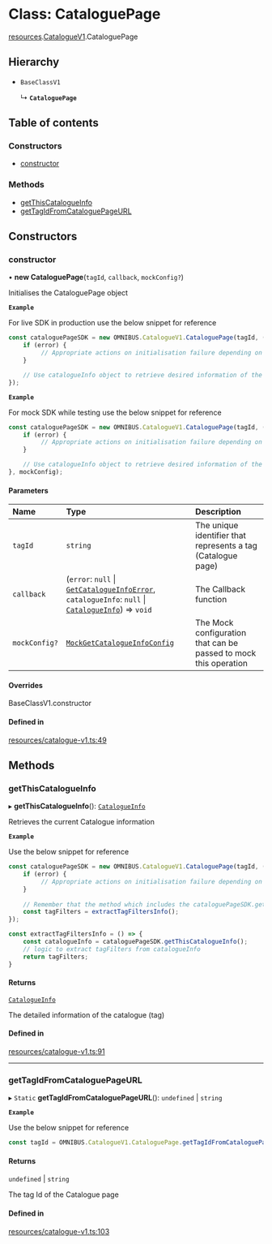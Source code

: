 # Class: CataloguePage

[resources](../wiki/resources).[CatalogueV1](../wiki/resources.CatalogueV1).CataloguePage

## Hierarchy

- `BaseClassV1`

  ↳ **`CataloguePage`**

## Table of contents

### Constructors

- [constructor](../wiki/resources.CatalogueV1.CataloguePage#constructor)

### Methods

- [getThisCatalogueInfo](../wiki/resources.CatalogueV1.CataloguePage#getthiscatalogueinfo)
- [getTagIdFromCataloguePageURL](../wiki/resources.CatalogueV1.CataloguePage#gettagidfromcataloguepageurl)

## Constructors

### constructor

• **new CataloguePage**(`tagId`, `callback`, `mockConfig?`)

Initialises the CataloguePage object

**`Example`**

For live SDK in production use the below snippet for reference
```js
const cataloguePageSDK = new OMNIBUS.CatalogueV1.CataloguePage(tagId, (error, catalogueInfo) => {
    if (error) {
         // Appropriate actions on initialisation failure depending on error.errorCode 
    }

    // Use catalogueInfo object to retrieve desired information of the catalogue page
});
```

**`Example`**

For mock SDK while testing use the below snippet for reference
```js
const cataloguePageSDK = new OMNIBUS.CatalogueV1.CataloguePage(tagId, (error, catalogueInfo) => {
    if (error) {
         // Appropriate actions on initialisation failure depending on error.errorCode 
    }

    // Use catalogueInfo object to retrieve desired information of the catalogue page
}, mockConfig);
```

#### Parameters

| Name | Type | Description |
| :------ | :------ | :------ |
| `tagId` | `string` | The unique identifier that represents a tag (Catalogue page) |
| `callback` | (`error`: ``null`` \| [`GetCatalogueInfoError`](../wiki/models.GetCatalogueInfoError), `catalogueInfo`: ``null`` \| [`CatalogueInfo`](../wiki/models.CatalogueInfo)) => `void` | The Callback function |
| `mockConfig?` | [`MockGetCatalogueInfoConfig`](../wiki/models.MockGetCatalogueInfoConfig) | The Mock configuration that can be passed to mock this operation |

#### Overrides

BaseClassV1.constructor

#### Defined in

[resources/catalogue-v1.ts:49](https://gitlab.com/baliganikhil/blackmirror-sdk/-/blob/349365c/src/resources/catalogue-v1.ts#L49)

## Methods

### getThisCatalogueInfo

▸ **getThisCatalogueInfo**(): [`CatalogueInfo`](../wiki/models.CatalogueInfo)

Retrieves the current Catalogue information

**`Example`**

Use the below snippet for reference
```js
const cataloguePageSDK = new OMNIBUS.CatalogueV1.CataloguePage(tagId, (error, catalogueInfo) => {
    if (error) {
         // Appropriate actions on initialisation failure depending on error.errorCode 
    }
    
    // Remember that the method which includes the cataloguePageSDK.getThisCatalogueInfo() call should be called inside callback of constructor.
    const tagFilters = extractTagFiltersInfo();
});

const extractTagFiltersInfo = () => {
    const catalogueInfo = cataloguePageSDK.getThisCatalogueInfo();
    // logic to extract tagFilters from catalogueInfo
    return tagFilters;
}
```

#### Returns

[`CatalogueInfo`](../wiki/models.CatalogueInfo)

The detailed information of the catalogue (tag)

#### Defined in

[resources/catalogue-v1.ts:91](https://gitlab.com/baliganikhil/blackmirror-sdk/-/blob/349365c/src/resources/catalogue-v1.ts#L91)

___

### getTagIdFromCataloguePageURL

▸ `Static` **getTagIdFromCataloguePageURL**(): `undefined` \| `string`

**`Example`**

Use the below snippet for reference
```js
const tagId = OMNIBUS.CatalogueV1.CataloguePage.getTagIdFromCataloguePageURL();
```

#### Returns

`undefined` \| `string`

The tag Id of the Catalogue page

#### Defined in

[resources/catalogue-v1.ts:103](https://gitlab.com/baliganikhil/blackmirror-sdk/-/blob/349365c/src/resources/catalogue-v1.ts#L103)

